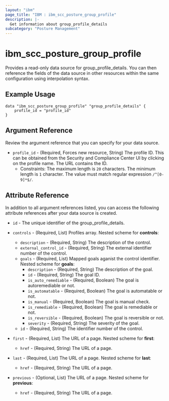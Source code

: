 ```yaml
---
layout: "ibm"
page_title: "IBM : ibm_scc_posture_group_profile"
description: |-
  Get information about group_profile_details
subcategory: "Posture Management"
---
```


# ibm_scc_posture_group_profile

Provides a read-only data source for group_profile_details. You can then reference the fields of the data source in other resources within the same configuration using interpolation syntax.

## Example Usage

```hcl
data "ibm_scc_posture_group_profile" "group_profile_details" {
	profile_id = "profile_id"
}
```

## Argument Reference

Review the argument reference that you can specify for your data source.

* `profile_id` - (Required, Forces new resource, String) The profile ID. This can be obtained from the Security and Compliance Center UI by clicking on the profile name. The URL contains the ID.
  * Constraints: The maximum length is `20` characters. The minimum length is `1` character. The value must match regular expression `/^[0-9]*$/`.

## Attribute Reference

In addition to all argument references listed, you can access the following attribute references after your data source is created.

* `id` - The unique identifier of the group_profile_details.
* `controls` - (Required, List) Profiles array.
Nested scheme for **controls**:
	* `description` - (Required, String) The description of the control.
	* `external_control_id` - (Required, String) The external identifier number of the control.
	* `goals` - (Required, List) Mapped goals aganist the control identifier.
	Nested scheme for **goals**:
		* `description` - (Required, String) The description of the goal.
		* `id` - (Required, String) The goal ID.
		* `is_auto_remediable` - (Required, Boolean) The goal is autoremediable or not.
		* `is_automatable` - (Required, Boolean) The goal is automatable or not.
		* `is_manual` - (Required, Boolean) The goal is manual check.
		* `is_remediable` - (Required, Boolean) The goal is remediable or not.
		* `is_reversible` - (Required, Boolean) The goal is reversible or not.
		* `severity` - (Required, String) The severity of the goal.
	* `id` - (Required, String) The identifier number of the control.

* `first` - (Required, List) The URL of a page.
Nested scheme for **first**:
	* `href` - (Required, String) The URL of a page.

* `last` - (Required, List) The URL of a page.
Nested scheme for **last**:
	* `href` - (Required, String) The URL of a page.

* `previous` - (Optional, List) The URL of a page.
Nested scheme for **previous**:
	* `href` - (Required, String) The URL of a page.

